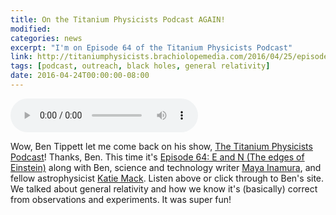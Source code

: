 ```yaml
---
title: On the Titanium Physicists Podcast AGAIN!
modified:
categories: news
excerpt: "I'm on Episode 64 of the Titanium Physicists Podcast"
link: http://titaniumphysicists.brachiolopemedia.com/2016/04/25/episode-64-e-and-n-the-edges-of-einstein/
tags: [podcast, outreach, black holes, general relativity]
date: 2016-04-24T00:00:00-08:00
---
```


<audio src="http://traffic.libsyn.com/titaniumphysics/Ep_64_E_and_N_The_Edges_Of_Einstein.mp3" preload="auto" controls></audio>

Wow, Ben Tippett let me come back on his show,
[The Titanium Physicists Podcast](http://titaniumphysicists.brachiolopemedia.com/)!
Thanks, Ben. This time it's
[Episode 64: E and N (The edges of Einstein)](http://titaniumphysicists.brachiolopemedia.com/2016/04/25/episode-64-e-and-n-the-edges-of-einstein/)
along with Ben, science and technology writer
[Maya Inamura](https://mayainamura.contently.com/),
and fellow astrophysicist
[Katie Mack](http://www.astrokatie.com/).
Listen above or click through to Ben's site. We talked about
general relativity and how we know it's (basically) correct from
observations and experiments. It was super fun!
